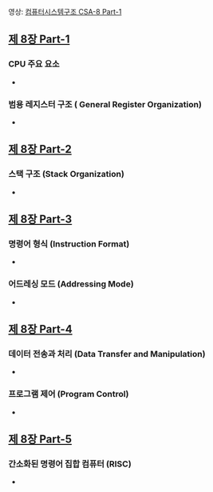 영상: [컴퓨터시스템구조 CSA-8 Part-1](https://youtu.be/y0ZqhmmWRks?list=PLc8fQ-m7b1hD4jqccMlfQpWgDVdalXFbH)

## [제 8장 Part-1](https://youtu.be/y0ZqhmmWRks?list=PLc8fQ-m7b1hD4jqccMlfQpWgDVdalXFbH)

### CPU 주요 요소

- 

### 범용 레지스터 구조 ( General Register Organization)

- 

## [제 8장 Part-2](https://youtu.be/9OyG5YWwLCY?list=PLc8fQ-m7b1hD4jqccMlfQpWgDVdalXFbH)

### 스택 구조 (Stack Organization)

- 

## [제 8장 Part-3](https://youtu.be/C853I1DGvbU?list=PLc8fQ-m7b1hD4jqccMlfQpWgDVdalXFbH)

### 명령어 형식 (Instruction Format)

- 

### 어드레싱 모드 (Addressing Mode)

- 

## [제 8장 Part-4](https://youtu.be/TEwjdwXbQfw?list=PLc8fQ-m7b1hD4jqccMlfQpWgDVdalXFbH)

### 데이터 전송과 처리 (Data Transfer and Manipulation)

- 

### 프로그램 제어 (Program Control)

- 

## [제 8장 Part-5](https://youtu.be/OWJTkYKwdno?list=PLc8fQ-m7b1hD4jqccMlfQpWgDVdalXFbH)

### 간소화된 명령어 집합 컴퓨터 (RISC)

-